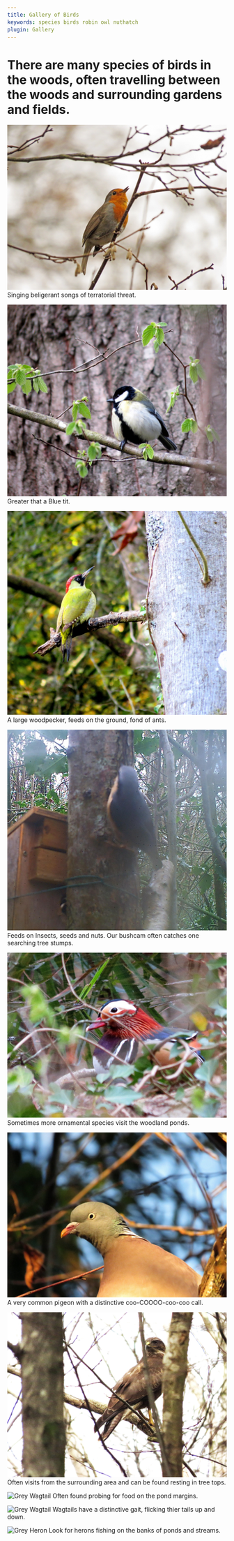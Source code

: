 ```yaml
---
title: Gallery of Birds
keywords: species birds robin owl nuthatch
plugin: Gallery
---
```


# There are many species of birds in the woods, often travelling between the woods and surrounding gardens and fields.

![Robin](birds/robin_singing.jpg "Robin")
Singing beligerant songs of terratorial threat.

![Great Tit](birds/great_tit.jpg "Great Tit")
Greater that a Blue tit.

![Green woodpecker](birds/green_woodpecker.jpg "Green Woodpecker")
A large woodpecker, feeds on the ground, fond of ants.

![Nuthatch](birds/nuthatch.jpg "Nuthatch")
Feeds on Insects, seeds and nuts. Our bushcam often catches one searching tree stumps.

![Mandarin](birds/mandarin_duck.jpg "Mandarin Duck")
Sometimes more ornamental species visit the woodland ponds.

![Wood Pigeon](birds/wood_pigeon.jpg "Wood Pigeon")
A very common pigeon with a distinctive coo-COOOO-coo-coo call.

![Common Buzzard](birds/common_buzzard.jpg "Common Buzzard")
Often visits from the surrounding area and can be found resting in tree tops.

![Grey Wagtail](birds/grey_wagtail_1.jpg "Grey Wagtail")
Often found probing for food on the pond margins.

![Grey Wagtail](birds/grey_wagtail_2.jpg "Grey Wagtail")
Wagtails have a distinctive gait, flicking thier tails up and down.

![Grey Heron](birds/grey_heron.jpg "Grey Heron")
Look for herons fishing on the banks of ponds and streams.
